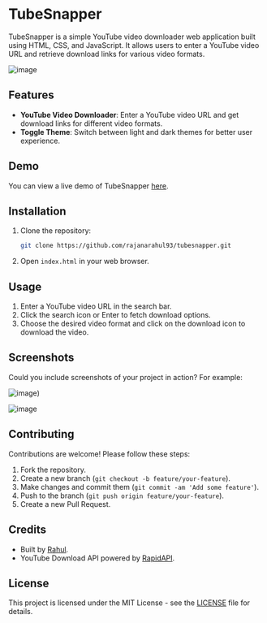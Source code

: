 # TubeSnapper

TubeSnapper is a simple YouTube video downloader web application built using HTML, CSS, and JavaScript. It allows users to enter a YouTube video URL and retrieve download links for various video formats.

![image](https://github.com/rajanarahul93/tubesnapper/assets/123227543/f30ab2b4-bd46-47e0-a14d-7ab79e09a6b9)


## Features

- **YouTube Video Downloader**: Enter a YouTube video URL and get download links for different video formats.
- **Toggle Theme**: Switch between light and dark themes for better user experience.

## Demo

You can view a live demo of TubeSnapper [here](https://tubesnapper.vercel.app/).

## Installation

1. Clone the repository:
   ```bash
   git clone https://github.com/rajanarahul93/tubesnapper.git
   ```
2. Open `index.html` in your web browser.

## Usage

1. Enter a YouTube video URL in the search bar.
2. Click the search icon or Enter to fetch download options.
3. Choose the desired video format and click on the download icon to download the video.

## Screenshots

Could you include screenshots of your project in action? For example:

![image](https://github.com/rajanarahul93/tubesnapper/assets/123227543/2761cea5-dab4-4d07-8a25-6f25f89e5adf))

![image](https://github.com/rajanarahul93/tubesnapper/assets/123227543/c4828f47-3c6b-49b3-ae01-d65ad3111a24)


## Contributing

Contributions are welcome! Please follow these steps:

1. Fork the repository.
2. Create a new branch (`git checkout -b feature/your-feature`).
3. Make changes and commit them (`git commit -am 'Add some feature'`).
4. Push to the branch (`git push origin feature/your-feature`).
5. Create a new Pull Request.

## Credits

- Built by [Rahul](https://github.com/rajanarahul93).
- YouTube Download API powered by [RapidAPI](https://rapidapi.com/).

## License

This project is licensed under the MIT License - see the [LICENSE](LICENSE) file for details.

